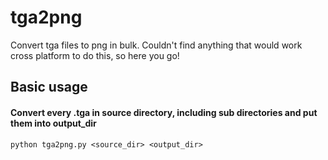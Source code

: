 # tga2png
Convert tga files to png in bulk.
Couldn't find anything that would work cross platform to do this, so here you go!

## Basic usage
#### Convert every .tga in source directory, including sub directories and put them into output_dir
```python tga2png.py <source_dir> <output_dir>```
